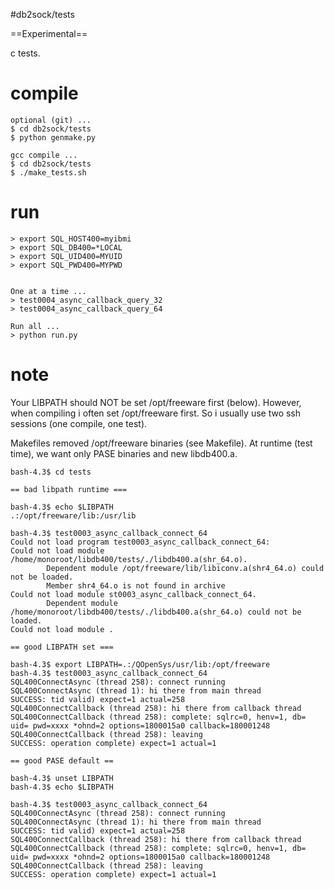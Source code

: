 #db2sock/tests

==Experimental==

c tests. 

# compile

```
optional (git) ...
$ cd db2sock/tests
$ python genmake.py

gcc compile ...
$ cd db2sock/tests
$ ./make_tests.sh
```

# run
```
> export SQL_HOST400=myibmi
> export SQL_DB400=*LOCAL
> export SQL_UID400=MYUID
> export SQL_PWD400=MYPWD


One at a time ...
> test0004_async_callback_query_32
> test0004_async_callback_query_64

Run all ...
> python run.py

```

# note
Your LIBPATH should NOT be set /opt/freeware first (below).
However, when compiling i often set /opt/freeware first.
So i usually use two ssh sessions (one compile, one test).

Makefiles removed /opt/freeware binaries (see Makefile).
At runtime (test time), we want only PASE binaries and new libdb400.a.

```
bash-4.3$ cd tests

== bad libpath runtime ===

bash-4.3$ echo $LIBPATH
.:/opt/freeware/lib:/usr/lib

bash-4.3$ test0003_async_callback_connect_64
Could not load program test0003_async_callback_connect_64:
Could not load module /home/monoroot/libdb400/tests/./libdb400.a(shr_64.o).
        Dependent module /opt/freeware/lib/libiconv.a(shr4_64.o) could not be loaded.
        Member shr4_64.o is not found in archive 
Could not load module st0003_async_callback_connect_64.
        Dependent module /home/monoroot/libdb400/tests/./libdb400.a(shr_64.o) could not be loaded.
Could not load module .

== good LIBPATH set ===

bash-4.3$ export LIBPATH=.:/QOpenSys/usr/lib:/opt/freeware
bash-4.3$ test0003_async_callback_connect_64              
SQL400ConnectAsync (thread 258): connect running
SQL400ConnectAsync (thread 1): hi there from main thread
SUCCESS: tid valid) expect=1 actual=258
SQL400ConnectCallback (thread 258): hi there from callback thread
SQL400ConnectCallback (thread 258): complete: sqlrc=0, henv=1, db= uid= pwd=xxxx *ohnd=2 options=1800015a0 callback=180001248
SQL400ConnectCallback (thread 258): leaving
SUCCESS: operation complete) expect=1 actual=1

== good PASE default ==

bash-4.3$ unset LIBPATH
bash-4.3$ echo $LIBPATH

bash-4.3$ test0003_async_callback_connect_64
SQL400ConnectAsync (thread 258): connect running
SQL400ConnectAsync (thread 1): hi there from main thread
SUCCESS: tid valid) expect=1 actual=258
SQL400ConnectCallback (thread 258): hi there from callback thread
SQL400ConnectCallback (thread 258): complete: sqlrc=0, henv=1, db= uid= pwd=xxxx *ohnd=2 options=1800015a0 callback=180001248
SQL400ConnectCallback (thread 258): leaving
SUCCESS: operation complete) expect=1 actual=1


```


